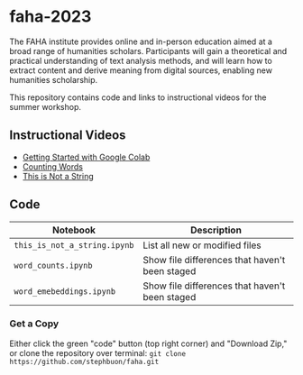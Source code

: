 # faha-2023

The FAHA institute provides online and in-person education aimed at a broad range of humanities scholars. Participants will gain a theoretical and practical understanding of text analysis methods, and will learn how to extract content and derive meaning from digital sources, enabling new humanities scholarship.

This repository contains code and links to instructional videos for the summer workshop. 

## Instructional Videos

- [Getting Started with Google Colab]()
- [Counting Words]()
- [This is Not a String]()

## Code

| Notebook | Description |
| --- | --- |
| `this_is_not_a_string.ipynb` | List all new or modified files |
| `word_counts.ipynb` | Show file differences that haven't been staged |
| `word_emebeddings.ipynb` | Show file differences that haven't been staged |

### Get a Copy

Either click the green "code" button (top right corner) and "Download Zip," or clone the repository over terminal: `git clone https://github.com/stephbuon/faha.git`

